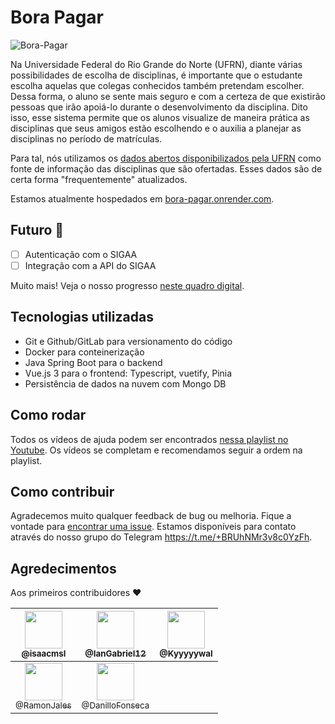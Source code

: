 # Bora Pagar

![Bora-Pagar](https://github.com/isaacmsl/bora-pagar/assets/31693006/7fd84d8d-d03d-4e69-adb7-6723ae3b2dd0)

Na Universidade Federal do Rio Grande do Norte (UFRN), diante várias possibilidades de escolha de disciplinas, é importante que o estudante escolha aquelas que colegas conhecidos também pretendam escolher. Dessa forma, o aluno se sente mais seguro e com a certeza de que existirão pessoas que irão apoiá-lo durante o desenvolvimento da disciplina. Dito isso, esse sistema permite que os alunos visualize de maneira prática as disciplinas que seus amigos estão escolhendo e o auxilia a planejar as disciplinas no período de matrículas.

Para tal, nós utilizamos os [dados abertos disponibilizados pela UFRN](https://dados.ufrn.br/dataset/componentes-curriculares) como fonte de informação das disciplinas que são ofertadas. Esses dados são de certa forma "frequentemente" atualizados.

Estamos atualmente hospedados em [bora-pagar.onrender.com](https://bora-pagar.onrender.com). 

## Futuro 🚀

- [ ] Autenticação com o SIGAA
- [ ] Integração com a API do SIGAA

Muito mais! Veja o nosso progresso [neste quadro digital](https://github.com/users/isaacmsl/projects/6).

## Tecnologias utilizadas

- Git e Github/GitLab para versionamento do código
- Docker para conteinerização
- Java Spring Boot para o backend
- Vue.js 3 para o frontend: Typescript, vuetify, Pinia
- Persistência de dados na nuvem com Mongo DB

## Como rodar

Todos os vídeos de ajuda podem ser encontrados [nessa playlist no Youtube](https://www.youtube.com/playlist?list=PL-q8-ZjJcNWHQdPHPTF-4bYOOKS2_T5fg).
Os vídeos se completam e recomendamos seguir a ordem na playlist.

## Como contribuir

Agradecemos muito qualquer feedback de bug ou melhoria. Fique a vontade para [encontrar uma issue](https://github.com/isaacmsl/bora-pagar/issues).
Estamos disponíveis para contato através do nosso grupo do Telegram https://t.me/+BRUhNMr3v8c0YzFh.

## Agredecimentos

Aos primeiros contribuidores ❤️

| [<img src="https://github.com/isaacmsl.png" width=60><br><sub>@isaacmsl</sub>](https://github.com/isaacmsl) | [<img src="https://github.com/IanGabriel12.png" width=60><br><sub>@IanGabriel12</sub>](https://github.com/IanGabriel12) | [<img src="https://github.com/Kywal.png" width=60><br><sub>@Kyyyyywal</sub>](https://github.com/Kywal) |
| :---: | :---: | :---: |
| [<img src="https://github.com/RamonJales.png" width=60><br><sub>@RamonJales</sub>](https://github.com/RamonJales) | [<img src="https://github.com/DanilloFonseca.png" width=60><br><sub>@DanilloFonseca</sub>](https://github.com/DanilloFonseca) | |
